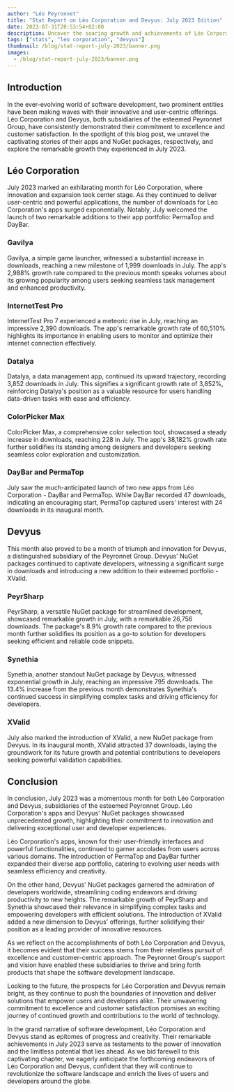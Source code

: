 ```yaml
---
author: "Léo Peyronnet"
title: "Stat Report on Léo Corporation and Devyus: July 2023 Edition"
date: 2023-07-31T20:53:54+02:00
description: Uncover the soaring growth and achievements of Léo Corporation's apps and Devyus' NuGet packages in this insightful stat report."
tags: ["stats", "leo corporation", "devyus"]
thumbnail: /blog/stat-report-july-2023/banner.png
images:
  - /blog/stat-report-july-2023/banner.png
---
```


## Introduction

In the ever-evolving world of software development, two prominent entities have been making waves with their innovative and user-centric offerings. Léo Corporation and Devyus, both subsidiaries of the esteemed Peyronnet Group, have consistently demonstrated their commitment to excellence and customer satisfaction. In the spotlight of this blog post, we unravel the captivating stories of their apps and NuGet packages, respectively, and explore the remarkable growth they experienced in July 2023.

## Léo Corporation

July 2023 marked an exhilarating month for Léo Corporation, where innovation and expansion took center stage. As they continued to deliver user-centric and powerful applications, the number of downloads for Léo Corporation's apps surged exponentially. Notably, July welcomed the launch of two remarkable additions to their app portfolio: PermaTop and DayBar.

### Gavilya

Gavilya, a simple game launcher, witnessed a substantial increase in downloads, reaching a new milestone of 1,999 downloads in July. The app's 2,988% growth rate compared to the previous month speaks volumes about its growing popularity among users seeking seamless task management and enhanced productivity.

### InternetTest Pro

InternetTest Pro 7 experienced a meteoric rise in July, reaching an impressive 2,390 downloads. The app's remarkable growth rate of 60,510% highlights its importance in enabling users to monitor and optimize their internet connection effectively.

### Datalya

Datalya, a data management app, continued its upward trajectory, recording 3,852 downloads in July. This signifies a significant growth rate of 3,852%, reinforcing Datalya's position as a valuable resource for users handling data-driven tasks with ease and efficiency.

### ColorPicker Max

ColorPicker Max, a comprehensive color selection tool, showcased a steady increase in downloads, reaching 228 in July. The app's 38,182% growth rate further solidifies its standing among designers and developers seeking seamless color exploration and customization.

### DayBar and PermaTop

July saw the much-anticipated launch of two new apps from Léo Corporation - DayBar and PermaTop. While DayBar recorded 47 downloads, indicating an encouraging start, PermaTop captured users' interest with 24 downloads in its inaugural month.

## Devyus

This month also proved to be a month of triumph and innovation for Devyus, a distinguished subsidiary of the Peyronnet Group. Devyus' NuGet packages continued to captivate developers, witnessing a significant surge in downloads and introducing a new addition to their esteemed portfolio - XValid.

### PeyrSharp

PeyrSharp, a versatile NuGet package for streamlined development, showcased remarkable growth in July, with a remarkable 26,756 downloads. The package's 8.9% growth rate compared to the previous month further solidifies its position as a go-to solution for developers seeking efficient and reliable code snippets.

### Synethia

Synethia, another standout NuGet package by Devyus, witnessed exponential growth in July, reaching an impressive 795 downloads. The 13.4% increase from the previous month demonstrates Synethia's continued success in simplifying complex tasks and driving efficiency for developers.

### XValid

July also marked the introduction of XValid, a new NuGet package from Devyus. In its inaugural month, XValid attracted 37 downloads, laying the groundwork for its future growth and potential contributions to developers seeking powerful validation capabilities.

## Conclusion

In conclusion, July 2023 was a momentous month for both Léo Corporation and Devyus, subsidiaries of the esteemed Peyronnet Group. Léo Corporation's apps and Devyus' NuGet packages showcased unprecedented growth, highlighting their commitment to innovation and delivering exceptional user and developer experiences.

Léo Corporation's apps, known for their user-friendly interfaces and powerful functionalities, continued to garner accolades from users across various domains. The introduction of PermaTop and DayBar further expanded their diverse app portfolio, catering to evolving user needs with seamless efficiency and creativity.

On the other hand, Devyus' NuGet packages garnered the admiration of developers worldwide, streamlining coding endeavors and driving productivity to new heights. The remarkable growth of PeyrSharp and Synethia showcased their relevance in simplifying complex tasks and empowering developers with efficient solutions. The introduction of XValid added a new dimension to Devyus' offerings, further solidifying their position as a leading provider of innovative resources.

As we reflect on the accomplishments of both Léo Corporation and Devyus, it becomes evident that their success stems from their relentless pursuit of excellence and customer-centric approach. The Peyronnet Group's support and vision have enabled these subsidiaries to thrive and bring forth products that shape the software development landscape.

Looking to the future, the prospects for Léo Corporation and Devyus remain bright, as they continue to push the boundaries of innovation and deliver solutions that empower users and developers alike. Their unwavering commitment to excellence and customer satisfaction promises an exciting journey of continued growth and contributions to the world of technology.

In the grand narrative of software development, Léo Corporation and Devyus stand as epitomes of progress and creativity. Their remarkable achievements in July 2023 serve as testaments to the power of innovation and the limitless potential that lies ahead. As we bid farewell to this captivating chapter, we eagerly anticipate the forthcoming endeavors of Léo Corporation and Devyus, confident that they will continue to revolutionize the software landscape and enrich the lives of users and developers around the globe.
